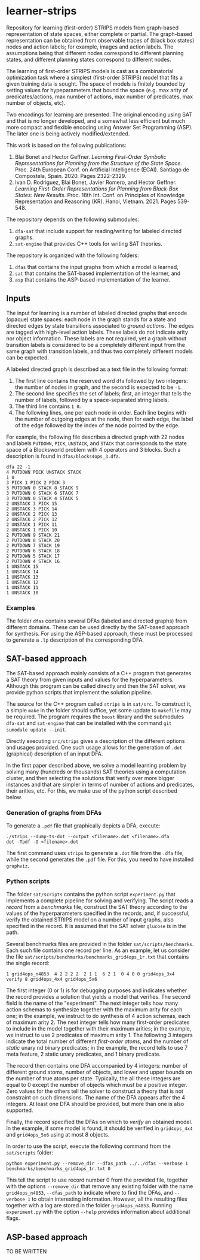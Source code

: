 # learner-strips
Repository for learning (first-order) STRIPS models from graph-based representation of state spaces, either complete or partial.
The graph-based representation can be obtained from observable traces of (black box states) nodes and
action labels; for example, images and action labels. The assumptions being that different nodes correspond
to different planning states, and different planning states correspond to different nodes.

The learning of first-order STRIPS models is cast as a combinatorial optimization task where a simplest (first-order
STRIPS) model that fits a given training data is sought. The space of models is finitely bounded by setting values for
hypeparameters that bound the space (e.g. max arity of predicates/actions, max number of actions, max number of 
predicates, max number of objects, etc).

Two encodings for learning are presented. The original encoding using SAT and that is no longer developed, and
a somewhat less efficient but much more compact and flexible encoding using Answer Set Programming (ASP). 
The later one is being actively modified/extended.

This work is based on the following publications:
1. Blai Bonet and Hector Geffner.
*Learning First-Order Symbolic Representations for Planning from the Structure of the State Space.*
Proc. 24th European Conf. on Artificial Intelligence (ECAI). Santiago de Compostela, Spain. 2020. Pages 2322-2329.
2. Ivan D. Rodriguez, Blai Bonet, Javier Romero, and Hector Geffner.
*Learning First-Order Representations for Planning from Black-Box States: New Results.*
Proc. 18th Int. Conf. on Principles of Knowledge Representation and Reasoning (KR). Hanoi, Vietnam. 2021. Pages 539-548.

The repository depends on the following submodules:
1. ``dfa-sat`` that include support for reading/writing for labeled directed graphs.
2. ``sat-engine`` that provides C++ tools for writing SAT theories.

The repository is organized with the following folders:
1. ``dfas`` that contains the input graphs from which a model is learned,
2. ``sat`` that contains the SAT-based implementation of the learner, and
3. ``asp`` that contains the ASP-based implementation of the learner.

## Inputs

The input for learning is a number of labeled directed graphs that encode (opaque) state spaces: each node in
the graph stands for a state and directed edges by state transitions associated to *ground actions*. The edges
are tagged with high-level action labels. These labels do not indicate arity nor object information. These labels
are not required, yet a graph without transition labels is considered to be a completely different input from 
the same graph with transition labels, and thus two completely different models can be expected.

A labeled directed graph is described as a text file in the following format:
1. The first line contains the reserved word ``dfa`` followed by two integers: the number of nodes in graph, and the second is expected to be ``-1``.
2. The second line specifies the set of labels; first, an integer that tells the number of labels, followed by a space-separated string labels.
3. The third line contains ``1 0``.
4. The following lines, one per each node in order. Each line begins with the number of outgoing edges at the node, then for each edge, the label of the edge followed by the index of the node pointed by the edge.

For example, the following file describes a directed graph with 22 nodes
and labels ``PUTDOWN``, ``PICK``, ``UNSTACK``, and ``STACK`` that corresponds
to the state space of a Blocksworld problem with 4 operators and 3 blocks.
Such a description is found in ```dfas/blocks4ops_3.dfa```.

```
dfa 22 -1
4 PUTDOWN PICK UNSTACK STACK
1 0
3 PICK 1 PICK 2 PICK 3
3 PUTDOWN 0 STACK 8 STACK 9
3 PUTDOWN 0 STACK 6 STACK 7
3 PUTDOWN 0 STACK 4 STACK 5
2 UNSTACK 3 PICK 15
2 UNSTACK 3 PICK 14
2 UNSTACK 2 PICK 13
2 UNSTACK 2 PICK 12
2 UNSTACK 1 PICK 11
2 UNSTACK 1 PICK 10
2 PUTDOWN 9 STACK 21
2 PUTDOWN 8 STACK 20
2 PUTDOWN 7 STACK 19
2 PUTDOWN 6 STACK 18
2 PUTDOWN 5 STACK 17
2 PUTDOWN 4 STACK 16
1 UNSTACK 15
1 UNSTACK 14
1 UNSTACK 13
1 UNSTACK 12
1 UNSTACK 11
1 UNSTACK 10
```

### Examples

The folder ```dfas``` contains several DFAs (labeled and directed graphs) from different domains.
These can be used directly by the SAT-based approach for synthesis. For using the ASP-based approach,
these must be processed to generate a ```.lp``` description of the corresponding DFA.


## SAT-based approach

The SAT-based approach mainly consists of a C++ program that generates a SAT theory from given inputs and
values for the hyperparameters. Although this program can be called directly and then the SAT solver, we
provide python scripts that implement the solution pipeline.

The source for the C++ program called ```strips``` is in ```sat/src```. To construct it, a simple ```make```
in the folder should suffice, yet some update to ```makefile``` may be required. The program requires the
```boost``` library and the submodules ```dfa-sat``` and ```sat-engine``` that can be installed with the
command ```git sumodule update --init```.

Directly executing ```src/strips``` gives a description of the different options and usages provided.
One such usage allows for the generation of ```.dot``` (graphical) description of an input DFA.

In the first paper described above, we solve a model learning problem by solving many (hundreds or thousands)
SAT theories using a computation cluster, and then selecting the solutions that verify over more bigger
instances and that are simpler in terms of number of actions and predicates, their arities, etc. For this,
we make use of the python script described below.


### Generation of graphs from DFAs

To generate a ```.pdf``` file that graphically depicts a DFA, execute:

```
./strips --dump-ts-dot --output <filename>.dot <filename>.dfa
dot -Tpdf -O <filename>.dot
```

The first command uses ```strips``` to generate a ```.dot``` file from the ```.dfa``` file, while
the second generates the ```.pdf``` file. For this, you need to have installed ```graphviz```.


### Python scripts

The folder ```sat/scripts``` contains the python script ```experiment.py``` that implements a complete
pipeline for solving and verifying. The script reads a *record* from a *benchmarks* file, construct
the SAT theory according to the values of the hyperparameters specified in the records, and, if successful,
verify the obtained STRIPS model on a number of input graphs, also specified in the record.
It is assumed that the SAT solver ```glucose``` is in the path.

Several benchmarks files are provided in the folder ```sat/scripts/benchmarks```. Each such file contains
one record per line. As an example, let us consider the file ```sat/scripts/benchmarks/benchmarks_grid4ops_1r.txt```
that contains the single record:

```
1 grid4ops_n4853  4 2 2 2 2  2 1 1  6 2 1  0 4 0 0 grid4ops_3x4   verify 8 grid4ops_4x4 grid4ops_5x6
```

The first integer (0 or 1) is for debugging purposes and indicates whether the record provides a solution
that yields a model that verifies. The second field is the name of the "experiment". The next integer
tells how many action schemas to synthesize together with the maximum arity for each one; in the example,
we instruct to do synthesis of 4 action schemas, each of maximum arity 2. The next integer tells how many
first-order predicates to include in the model together with their maximum arities; in the example, we
instruct to use 2 predicates of maximum arity 1. The following 3 integers indicate the total number
of different *first-order atoms*, and the number of *static* unary nd binary predicates; in the example,
the record tells to use 7 meta feature, 2 static unary predicates, and 1 binary predicate.

The record then contains one DFA accompanied by 4 integers: number of different ground atoms,
number of objects, and lower and upper bounds on the number of true atoms per state. Typically,
the all these integers are equal to 0 except the number of objects which must be a positive
integer. Zero values for the others tell the solver to construct a theory that is not constraint
on such dimensions. The name of the DFA appears after the 4 integers. At least one DFA should be
provided, but more than one is also supported.

Finally, the record specified the DFAs on which to *verify* an obtained model. In the example, if some
model is found, it should be verified in ```grid4ops_4x4``` and ```grid4ops_5x6``` using at most 8 objects.

In order to use the script, execute the following command from the ```sat/scripts``` folder:
```
python experiment.py --remove_dir --dfas_path ../../dfas --verbose 1 benchmarks/benchmarks_grid4ops_1r.txt 0
```
This tell the script to use record number 0 from the provided file, together with the options
```--remove_dir``` that remove any existing folder with the name ```grid4ops_n4853```,
```--dfas_path``` to indicate where to find the DFAs, and ```--verbose 1``` to obtain interesting
information. However, all the resulting files together with a log are stored in the folder ```grid4ops_n4853```.
Running ```experiment.py``` with the option ```--help``` provides information about additional flags.


## ASP-based approach

TO BE WRITTEN



